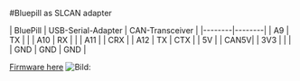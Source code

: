 #Bluepill as SLCAN adapter

| BluePill | USB-Serial-Adapter | CAN-Transceiver |
|--------|--------|
|     A9   | TX       | |
|     A10  | RX       | |
|     A11  |          | CRX |
|     A12  | TX       | CTX |
|     5V   |        | CAN5V|
|     3V3  |        | |
|     GND  | GND    | GND |

[Firmware here](https://github.com/olliw42/uavcan4hobbyists/blob/master/firmware%20binaries/uc4h-slcan-v009.hex)
![Bild:](http://www.olliw.eu/uploads/uc4h-slcan-adapter-diy-v03-600x303.jpg)

